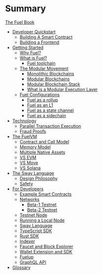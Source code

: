 # Summary

<!-- markdownlint-disable MD042 -->

[The Fuel Book](./README.md)

- [Developer Quickstart](./quickstart/developer-quickstart.md)
  - [Building A Smart Contract](./quickstart/smart-contract.md)
  - [Building a Frontend](./quickstart/frontend.md)
- [Getting Started](./getting-started.md)
  - [Why Fuel?](./why-fuel.md)
  - [What is Fuel?](./what-is-fuel.md)
    - [Fuel toolchain](./fuel-toolchain.md)
  - [The Modular Movement](./modular-movement.md)
    - [Monolithic Blockchains](./monolithic.md)
    - [Modular Blockchains]()
    - [Modular Blockchain Stack]()
    - [What is a Modular Execution Layer](./modular-execution.md)
  - [Fuel Configurations](./fuel-configurations.md)
    - [Fuel as a rollup](./rollup.md)
    - [Fuel as an L1](./l1.md)
    - [Fuel as a state channel](./state-channel.md)
    - [Fuel as a sidechain](./sidechain.md)
- [Technology](./technology/index.md)
  - [Parallel Transaction Execution](./technology/parallel_tx_execution.md)
  - [Fraud Proofs](./technology/fraud_proofs.md)
- [The FuelVM](./fuelvm/index.md)
  - [Contract and Call Model](./fuelvm/contract_call_model.md)
  - [Memory Model](./fuelvm/memory_model.md)
  - [Multiple Native Assets](./fuelvm/native_assets.md)
  - [VS EVM](./vs-evm.md)
  - [VS Move]()
  - [VS Solana]()
- [The Sway Language](./sway-language.md)
  - [Design Philosophy](./design-philosophy.md)
  - [Safety](./sway-safety.md)
- [For Developers](./for-developers/for-developer.md)
  - [Example Smart Contracts](./for-developers/example-contracts.md)
  - [Networks](./networks/networks.md)
    - [Beta-1 Testnet](./networks/beta-1.md)
    - [Beta-2 Testnet](./networks/beta-2.md)
  - [Testnet Node](./for-developers/testnet-node.md)
  - [Running a Local Node](./for-developers/running-a-local-node.md)
  - [Sway Language](./for-developers/sway.md)
  - [TypeScript SDK](./for-developers/ts-sdk.md)
  - [Rust SDK](./for-developers/rust-sdk.md)
  - [Indexer](./for-developers/indexer.md)
  - [Faucet and Block Explorer](./for-developers/faucet-and-blockexplorer.md)
  - [Wallet Extension and SDK](./for-developers/fuels.md)
  - [Fuelup](./for-developers/fuelup.md)
  - [GraphQL API](./for-developers/graphql-api.md)
- [Glossary](./glossary.md)
